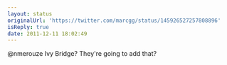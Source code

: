 ```yaml
---
layout: status
originalUrl: 'https://twitter.com/marcgg/status/145926527257808896'
isReply: true
date: 2011-12-11 18:02:49
---
```


@nmerouze Ivy Bridge? They're going to add that?
